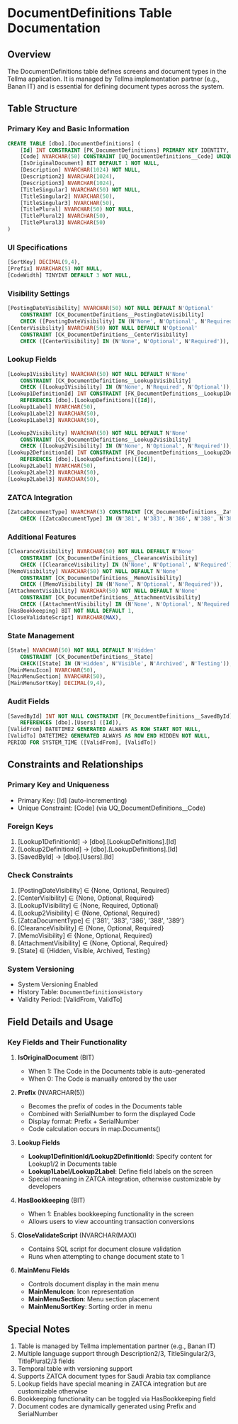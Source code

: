 # DocumentDefinitions Table Documentation

## Overview
The DocumentDefinitions table defines screens and document types in the Tellma application. It is managed by Tellma implementation partner (e.g., Banan IT) and is essential for defining document types across the system.

## Table Structure

### Primary Key and Basic Information
```sql
CREATE TABLE [dbo].[DocumentDefinitions] (
    [Id] INT CONSTRAINT [PK_DocumentDefinitions] PRIMARY KEY IDENTITY,
    [Code] NVARCHAR(50) CONSTRAINT [UQ_DocumentDefinitions__Code] UNIQUE NOT NULL,
    [IsOriginalDocument] BIT DEFAULT 1 NOT NULL,
    [Description] NVARCHAR(1024) NOT NULL,
    [Description2] NVARCHAR(1024),
    [Description3] NVARCHAR(1024),
    [TitleSingular] NVARCHAR(50) NOT NULL,
    [TitleSingular2] NVARCHAR(50),
    [TitleSingular3] NVARCHAR(50),
    [TitlePlural] NVARCHAR(50) NOT NULL,
    [TitlePlural2] NVARCHAR(50),
    [TitlePlural3] NVARCHAR(50)
)
```

### UI Specifications
```sql
[SortKey] DECIMAL(9,4),
[Prefix] NVARCHAR(5) NOT NULL,
[CodeWidth] TINYINT DEFAULT 3 NOT NULL,
```

### Visibility Settings
```sql
[PostingDateVisibility] NVARCHAR(50) NOT NULL DEFAULT N'Optional' 
    CONSTRAINT [CK_DocumentDefinitions__PostingDateVisibility] 
    CHECK ([PostingDateVisibility] IN (N'None', N'Optional', N'Required')),
[CenterVisibility] NVARCHAR(50) NOT NULL DEFAULT N'Optional' 
    CONSTRAINT [CK_DocumentDefinitions__CenterVisibility] 
    CHECK ([CenterVisibility] IN (N'None', N'Optional', N'Required')),
```

### Lookup Fields
```sql
[Lookup1Visibility] NVARCHAR(50) NOT NULL DEFAULT N'None' 
    CONSTRAINT [CK_DocumentDefinitions__Lookup1Visibility] 
    CHECK ([Lookup1Visibility] IN (N'None', N'Required', N'Optional')),
[Lookup1DefinitionId] INT CONSTRAINT [FK_DocumentDefinitions__Lookup1DefinitionId] 
    REFERENCES [dbo].[LookupDefinitions]([Id]),
[Lookup1Label] NVARCHAR(50),
[Lookup1Label2] NVARCHAR(50),
[Lookup1Label3] NVARCHAR(50),

[Lookup2Visibility] NVARCHAR(50) NOT NULL DEFAULT N'None' 
    CONSTRAINT [CK_DocumentDefinitions__Lookup2Visibility] 
    CHECK ([Lookup2Visibility] IN (N'None', N'Optional', N'Required')),
[Lookup2DefinitionId] INT CONSTRAINT [FK_DocumentDefinitions__Lookup2DefinitionId] 
    REFERENCES [dbo].[LookupDefinitions]([Id]),
[Lookup2Label] NVARCHAR(50),
[Lookup2Label2] NVARCHAR(50),
[Lookup2Label3] NVARCHAR(50),
```

### ZATCA Integration
```sql
[ZatcaDocumentType] NVARCHAR(3) CONSTRAINT [CK_DocumentDefinitions__ZatcaDocumentType] 
    CHECK ([ZatcaDocumentType] IN (N'381', N'383', N'386', N'388', N'389')),
```

### Additional Features
```sql
[ClearanceVisibility] NVARCHAR(50) NOT NULL DEFAULT N'None' 
    CONSTRAINT [CK_DocumentDefinitions__ClearanceVisibility] 
    CHECK ([ClearanceVisibility] IN (N'None', N'Optional', N'Required')),
[MemoVisibility] NVARCHAR(50) NOT NULL DEFAULT N'None' 
    CONSTRAINT [CK_DocumentDefinitions__MemoVisibility] 
    CHECK ([MemoVisibility] IN (N'None', N'Optional', N'Required')),
[AttachmentVisibility] NVARCHAR(50) NOT NULL DEFAULT N'None' 
    CONSTRAINT [CK_DocumentDefinitions__AttachmentVisibility] 
    CHECK ([AttachmentVisibility] IN (N'None', N'Optional', N'Required')),
[HasBookkeeping] BIT NOT NULL DEFAULT 1,
[CloseValidateScript] NVARCHAR(MAX),
```

### State Management
```sql
[State] NVARCHAR(50) NOT NULL DEFAULT N'Hidden' 
    CONSTRAINT [CK_DocumentDefinitions__State] 
    CHECK([State] IN (N'Hidden', N'Visible', N'Archived', N'Testing')),
[MainMenuIcon] NVARCHAR(50),
[MainMenuSection] NVARCHAR(50),
[MainMenuSortKey] DECIMAL(9,4),
```

### Audit Fields
```sql
[SavedById] INT NOT NULL CONSTRAINT [FK_DocumentDefinitions__SavedById] 
    REFERENCES [dbo].[Users] ([Id]),
[ValidFrom] DATETIME2 GENERATED ALWAYS AS ROW START NOT NULL,
[ValidTo] DATETIME2 GENERATED ALWAYS AS ROW END HIDDEN NOT NULL,
PERIOD FOR SYSTEM_TIME ([ValidFrom], [ValidTo])
```

## Constraints and Relationships

### Primary Key and Uniqueness
- Primary Key: [Id] (auto-incrementing)
- Unique Constraint: [Code] (via UQ_DocumentDefinitions__Code)

### Foreign Keys
1. [Lookup1DefinitionId] → [dbo].[LookupDefinitions].[Id]
2. [Lookup2DefinitionId] → [dbo].[LookupDefinitions].[Id]
3. [SavedById] → [dbo].[Users].[Id]

### Check Constraints
1. [PostingDateVisibility] ∈ {None, Optional, Required}
2. [CenterVisibility] ∈ {None, Optional, Required}
3. [Lookup1Visibility] ∈ {None, Required, Optional}
4. [Lookup2Visibility] ∈ {None, Optional, Required}
5. [ZatcaDocumentType] ∈ {'381', '383', '386', '388', '389'}
6. [ClearanceVisibility] ∈ {None, Optional, Required}
7. [MemoVisibility] ∈ {None, Optional, Required}
8. [AttachmentVisibility] ∈ {None, Optional, Required}
9. [State] ∈ {Hidden, Visible, Archived, Testing}

### System Versioning
- System Versioning Enabled
- History Table: `DocumentDefinitionsHistory`
- Validity Period: [ValidFrom, ValidTo]

## Field Details and Usage

### Key Fields and Their Functionality

1. **IsOriginalDocument** (BIT)
   - When 1: The Code in the Documents table is auto-generated
   - When 0: The Code is manually entered by the user

2. **Prefix** (NVARCHAR(5))
   - Becomes the prefix of codes in the Documents table
   - Combined with SerialNumber to form the displayed Code
   - Display format: Prefix + SerialNumber
   - Code calculation occurs in map.Documents()

3. **Lookup Fields**
   - **Lookup1DefinitionId/Lookup2DefinitionId**: Specify content for Lookup1/2 in Documents table
   - **Lookup1Label/Lookup2Label**: Define field labels on the screen
   - Special meaning in ZATCA integration, otherwise customizable by developers

4. **HasBookkeeping** (BIT)
   - When 1: Enables bookkeeping functionality in the screen
   - Allows users to view accounting transaction conversions

5. **CloseValidateScript** (NVARCHAR(MAX))
   - Contains SQL script for document closure validation
   - Runs when attempting to change document state to 1

6. **MainMenu Fields**
   - Controls document display in the main menu
   - **MainMenuIcon**: Icon representation
   - **MainMenuSection**: Menu section placement
   - **MainMenuSortKey**: Sorting order in menu

## Special Notes
1. Table is managed by Tellma implementation partner (e.g., Banan IT)
3. Multiple language support through Description2/3, TitleSingular2/3, TitlePlural2/3 fields
4. Temporal table with versioning support
5. Supports ZATCA document types for Saudi Arabia tax compliance
6. Lookup fields have special meaning in ZATCA integration but are customizable otherwise
7. Bookkeeping functionality can be toggled via HasBookkeeping field
8. Document codes are dynamically generated using Prefix and SerialNumber
